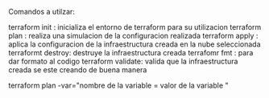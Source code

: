Comandos a utilzar:

terraform init    : inicializa el entorno de terraform para su utilizacion
terraform plan    : realiza una simulacion de la configuracion realizada
terraform apply   : aplica la configuracion de la infraestructura creada en la nube seleccionada
terraformt destroy: destruye la infraestructura creada 
terrafomr fmt     : para dar formato al codigo
terraform validate: valida que la infraestructura creada se este creando de buena manera


terraform plan -var="nombre de la variable = valor de la variable " 



